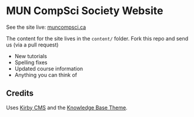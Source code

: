 MUN CompSci Society Website
============================

See the site live: [muncompsci.ca](http://muncompsci.ca)

The content for the site lives in the `content/` folder. Fork this repo and send us (via a pull request)

- New tutorials
- Spelling fixes
- Updated course information
- Anything you can think of

Credits
-------

Uses [Kirby CMS](https://github.com/bastianallgeier/kirbycms) and the [Knowledge Base Theme](https://github.com/christianreber/kirbycms-knowledge-base).

